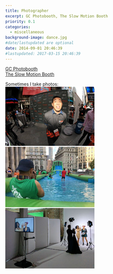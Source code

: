```yaml
---
title: Photographer
excerpt: GC Photobooth, The Slow Motion Booth
priority: 0.1
categories:
  - miscellaneous
background-image: dance.jpg
#date/lastupdated are optional
date: 2014-09-01 20:46:39
#lastupdated: 2017-03-15 20:46:39
---
```

<a href = "http://www.gcphotobooth.com/" target="_blank">GC Photobooth</a><br>
<a href = "http://theslowmotionbooth.com/" target="_blank">The Slow Motion Booth</a><br>

Sometimes I take photos:<br>
<img src = "../images/photo1.jpg" width="280">
<img src = "../images/photo2.jpg" width="280">
<img src = "../images/photo3.jpg" width="280">
